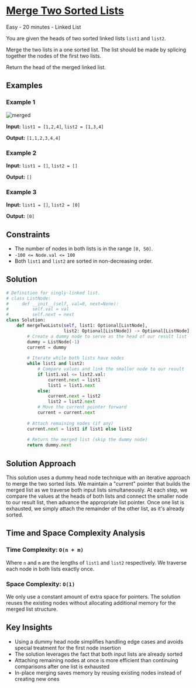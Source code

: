 # [Merge Two Sorted Lists](https://leetcode.com/problems/merge-two-sorted-lists/)

Easy - 20 minutes - Linked List

You are given the heads of two sorted linked lists `list1` and `list2`.

Merge the two lists in a one sorted list. The list should be made by splicing
together the nodes of the first two lists.

Return the head of the merged linked list.

## Examples

### Example 1

![merged](https://assets.leetcode.com/uploads/2020/10/03/merge_ex1.jpg)

**Input:** `list1 = [1,2,4]`, `list2 = [1,3,4]`

**Output:** `[1,1,2,3,4,4]`

### Example 2

**Input:** `list1 = []`, `list2 = []`

**Output:** `[]`

### Example 3

**Input:** `list1 = []`, `list2 = [0]`

**Output:** `[0]`

## Constraints

- The number of nodes in both lists is in the range `[0, 50]`.
- `-100 <= Node.val <= 100`
- Both `list1` and `list2` are sorted in non-decreasing order.

## Solution

```python
# Definition for singly-linked list.
# class ListNode:
#     def __init__(self, val=0, next=None):
#         self.val = val
#         self.next = next
class Solution:
    def mergeTwoLists(self, list1: Optional[ListNode],
                      list2: Optional[ListNode]) -> Optional[ListNode]:
        # Create a dummy node to serve as the head of our result list
        dummy = ListNode(-1)
        current = dummy
        
        # Iterate while both lists have nodes
        while list1 and list2:
            # Compare values and link the smaller node to our result
            if list1.val <= list2.val:
                current.next = list1
                list1 = list1.next
            else:
                current.next = list2
                list2 = list2.next
            # Move the current pointer forward
            current = current.next
        
        # Attach remaining nodes (if any)
        current.next = list1 if list1 else list2
        
        # Return the merged list (skip the dummy node)
        return dummy.next
```

## Solution Approach

This solution uses a dummy head node technique with an iterative approach to merge the two sorted lists. We maintain a "current" pointer that builds the merged list as we traverse both input lists simultaneously. At each step, we compare the values at the heads of both lists and connect the smaller node to our result list, then advance the appropriate list pointer. Once one list is exhausted, we simply attach the remainder of the other list, as it's already sorted.

## Time and Space Complexity Analysis

### Time Complexity: `O(n + m)`

Where `n` and `m` are the lengths of `list1` and `list2` respectively. We traverse each node in both lists exactly once.

### Space Complexity: `O(1)`

We only use a constant amount of extra space for pointers. The solution reuses the existing nodes without allocating additional memory for the merged list structure.

## Key Insights

- Using a dummy head node simplifies handling edge cases and avoids special treatment for the first node insertion
- The solution leverages the fact that both input lists are already sorted
- Attaching remaining nodes at once is more efficient than continuing comparisons after one list is exhausted
- In-place merging saves memory by reusing existing nodes instead of creating new ones
